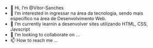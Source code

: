 - 👋 Hi, I’m @Vitor-Sanches
- 👀 I’m interested in  ingressar na área  da tecnologia, sendo mais específico na área de Desenvolvimento Web.
- 🌱 I’m currently learnin a desenvolver sites utilizando HTML, CSS, Javscript  
- 💞️ I’m looking to collaborate on ...
- 📫 How to reach me ...

<!--- 
Vitor-Sanches/Vitor-Sanches is a ✨ special ✨ repository because its `README.md` (this file) appears on your GitHub profile.
You can click the Preview link to take a look at your changes.
--->
